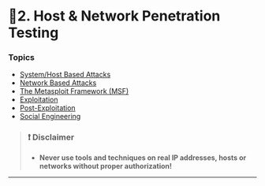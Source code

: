 # 📒2. Host & Network Penetration Testing

### Topics

* [System/Host Based Attacks](1-system-attack.md)
* [Network Based Attacks](2-network-attack.md)
* [The Metasploit Framework (MSF)](3-metasploit.md)
* [Exploitation](4-exploitation.md)
* [Post-Exploitation](5-post-exploit.md)
* [Social Engineering](6-social-engineer.md)

> ### ❗ Disclaimer
>
> * **Never use tools and techniques on real IP addresses, hosts or networks without proper authorization!**

------

